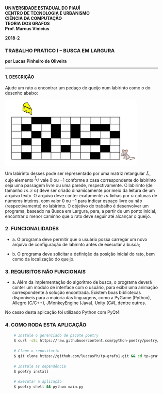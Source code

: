 <dl>
<p><strong>
UNIVERSIDADE ESTADUAL DO PIAUÍ<br>
CENTRO DE TECNOLOGIA E URBANISMO<br>
CIÊNCIA DA COMPUTAÇÃO<br>
TEORIA DOS GRAFOS<br>
Prof. Marcus Vinicius<br>

<p>2018-2</p>
</strong></p>
</dl>

### TRABALHO PRATICO I – BUSCA EM LARGURA

**por Lucas Pinheiro de Oliveira**

---

#### 1. DESCRIÇÃO

Ajude um rato a encontrar um pedaço de queijo num labirinto como o do
desenho abaixo:

![](mazebfs/image/ilustracao.png)

Um labirinto desses pode ser representado por uma matriz retangular ![](mazebfs/image/math2.png),
cujo elemento ![](mazebfs/image/math1.png) vale 0 ou −1 conforme a casa correspondente do labirinto
seja uma passagem livre ou uma parede, respectivamente.
O labirinto (de tamanho ![](mazebfs/image/math3.png)) deve ser criado dinamicamente por meio
da leitura de um arquivo texto. O arquivo deve conter exatamente ![](mazebfs/image/math4.png) linhas por
![](mazebfs/image/math5.png) colunas de números inteiros, com valor 0 ou −1 para indicar espaço livre ou
não (respectivamente) no labirinto.
O objetivo do trabalho é desenvolver um programa, baseado na Busca
em Largura, para, a partir de um ponto inicial, encontrar o menor caminho que
o rato deve seguir até alcançar o queijo.

### 2. FUNCIONALIDADES

- a. O programa deve permitir que o usuário possa carregar um novo
  arquivo de configuração de labirinto antes de executar a busca;

- b. O programa deve solicitar a definição da posição inicial do rato, bem
  como da localização do queijo.

### 3. REQUISITOS NÃO FUNCIONAIS

- a. Além da implementação do algoritmo de busca, o programa deverá
  conter um módulo de interface com o usuário, para exibir uma
  animação correspondente à solução encontrada. Existem boas
  bibliotecas disponíveis para a maioria das linguagens, como a
  PyGame (Python), Allegro (C/C++), JMonkeyEngine (Java), Unity
  (C#), dentre outros.

No casso desta aplicação foi utilizado Python com PyQt4

### 4. COMO RODA ESTA APLICAÇÃO

```sh
    # Instale o gerenciado de pacote poetry
    $ curl -sSL https://raw.githubusercontent.com/python-poetry/poetry/master/get-poetry.py | python -
    
    # Clone o repositorio
    $ git clone https://github.com/luccasPh/tp-grafo1.git && cd tp-grafo1
    
    # Instale as dependência
    $ poetry install

    # executar a aplicação
    $ poetry shell && python main.py
```

